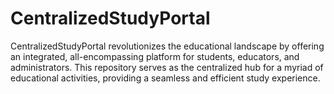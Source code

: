 # CentralizedStudyPortal
CentralizedStudyPortal revolutionizes the educational landscape by offering an integrated, all-encompassing platform for students, educators, and administrators. This repository serves as the centralized hub for a myriad of educational activities, providing a seamless and efficient study experience.
